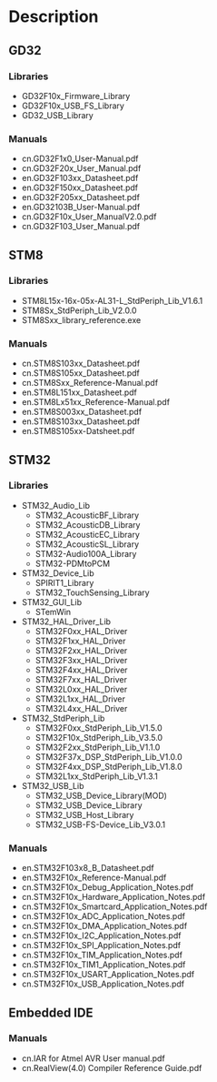 # Description #
## GD32 ##
### Libraries ###
- GD32F10x_Firmware_Library
- GD32F10x_USB_FS_Library
- GD32_USB_Library
### Manuals ###
- cn.GD32F1x0_User-Manual.pdf
- cn.GD32F20x_User_Manual.pdf
- en.GD32F103xx_Datasheet.pdf
- en.GD32F150xx_Datasheet.pdf
- en.GD32F205xx_Datasheet.pdf
- en.GD32103B_User-Manual.pdf
- cn.GD32F10x_User_ManualV2.0.pdf
- cn.GD32F103_User_Manual.pdf

## STM8 ##
### Libraries ###
- STM8L15x-16x-05x-AL31-L_StdPeriph_Lib_V1.6.1
- STM8Sx_StdPeriph_Lib_V2.0.0
- STM8Sxx_library_reference.exe
### Manuals ###
- cn.STM8S103xx_Datasheet.pdf
- cn.STM8S105xx_Datasheet.pdf
- cn.STM8Sxx_Reference-Manual.pdf
- en.STM8L151xx_Datasheet.pdf
- en.STM8Lx51xx_Reference-Manual.pdf
- en.STM8S003xx_Datasheet.pdf
- en.STM8S103xx_Datasheet.pdf
- en.STM8S105xx-Datsheet.pdf

## STM32 ##
### Libraries ###
- STM32_Audio_Lib
	- STM32_AcousticBF_Library
	- STM32_AcousticDB_Library
	- STM32_AcousticEC_Library
	- STM32_AcousticSL_Library
	- STM32-Audio100A_Library
	- STM32-PDMtoPCM
- STM32_Device_Lib
	- SPIRIT1_Library
	- STM32_TouchSensing_Library
- STM32_GUI_Lib
	- STemWin
- STM32_HAL_Driver_Lib
	- STM32F0xx_HAL_Driver
	- STM32F1xx_HAL_Driver
	- STM32F2xx_HAL_Driver
	- STM32F3xx_HAL_Driver
	- STM32F4xx_HAL_Driver
	- STM32F7xx_HAL_Driver
	- STM32L0xx_HAL_Driver
	- STM32L1xx_HAL_Driver
	- STM32L4xx_HAL_Driver
- STM32_StdPeriph_Lib
	- STM32F0xx_StdPeriph_Lib_V1.5.0
	- STM32F10x_StdPeriph_Lib_V3.5.0
	- STM32F2xx_StdPeriph_Lib_V1.1.0
	- STM32F37x_DSP_StdPeriph_Lib_V1.0.0
	- STM32F4xx_DSP_StdPeriph_Lib_V1.8.0
	- STM32L1xx_StdPeriph_Lib_V1.3.1
- STM32_USB_Lib
	- STM32_USB_Device_Library(MOD)
	- STM32_USB_Device_Library
	- STM32_USB_Host_Library
	- STM32_USB-FS-Device_Lib_V3.0.1

### Manuals ###
- en.STM32F103x8_B_Datasheet.pdf
- en.STM32F10x_Reference-Manual.pdf
- cn.STM32F10x_Debug_Application_Notes.pdf
- cn.STM32F10x_Hardware_Application_Notes.pdf
- cn.STM32F10x_Smartcard_Application_Notes.pdf
- cn.STM32F10x_ADC_Application_Notes.pdf
- cn.STM32F10x_DMA_Application_Notes.pdf
- cn.STM32F10x_I2C_Application_Notes.pdf
- cn.STM32F10x_SPI_Application_Notes.pdf
- cn.STM32F10x_TIM_Application_Notes.pdf
- cn.STM32F10x_TIM1_Application_Notes.pdf
- cn.STM32F10x_USART_Application_Notes.pdf
- cn.STM32F10x_USB_Application_Notes.pdf

## Embedded IDE ##
### Manuals ###
- cn.IAR for Atmel AVR User manual.pdf
- cn.RealView(4.0) Compiler Reference Guide.pdf





	


